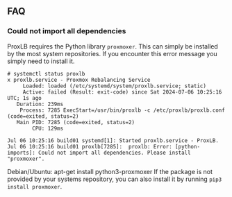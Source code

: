 ## FAQ

### Could not import all dependencies
ProxLB requires the Python library `proxmoxer`. This can simply be installed by the most
system repositories. If you encounter this error message you simply need to install it.


```
# systemctl status proxlb
x proxlb.service - Proxmox Rebalancing Service
     Loaded: loaded (/etc/systemd/system/proxlb.service; static)
     Active: failed (Result: exit-code) since Sat 2024-07-06 10:25:16 UTC; 1s ago
   Duration: 239ms
    Process: 7285 ExecStart=/usr/bin/proxlb -c /etc/proxlb/proxlb.conf (code=exited, status=2)
   Main PID: 7285 (code=exited, status=2)
        CPU: 129ms

Jul 06 10:25:16 build01 systemd[1]: Started proxlb.service - ProxLB.
Jul 06 10:25:16 build01 proxlb[7285]:  proxlb: Error: [python-imports]: Could not import all dependencies. Please install "proxmoxer".
```

Debian/Ubuntu: apt-get install python3-proxmoxer
If the package is not provided by your systems repository, you can also install it by running `pip3 install proxmoxer`.
